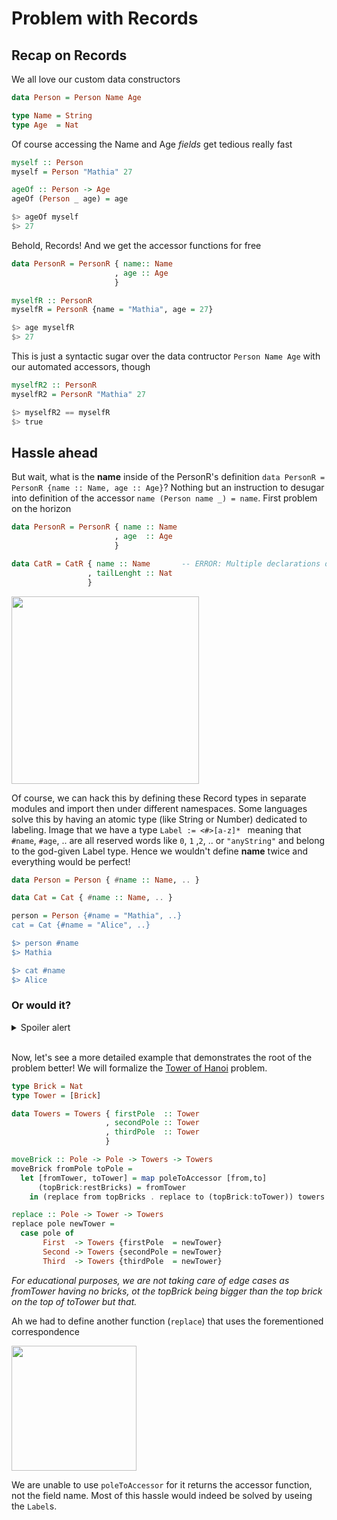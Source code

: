 # Problem with Records

## Recap on Records
We all love our custom data constructors

```hs
data Person = Person Name Age 

type Name = String
type Age  = Nat
```

Of course accessing the Name and Age *fields* get tedious really fast

```hs
myself :: Person
myself = Person "Mathia" 27

ageOf :: Person -> Age
ageOf (Person _ age) = age

$> ageOf myself
$> 27
```

Behold, Records! And we get the accessor functions for free 

```hs
data PersonR = PersonR { name:: Name
                       , age :: Age
                       }

myselfR :: PersonR
myselfR = PersonR {name = "Mathia", age = 27}

$> age myselfR
$> 27
```

This is just a syntactic sugar over the data contructor `Person Name Age` with our automated accessors, though

```hs
myselfR2 :: PersonR
myselfR2 = PersonR "Mathia" 27

$> myselfR2 == myselfR
$> true
```

## Hassle ahead

But wait, what is the **name** inside of the PersonR's definition `data PersonR = PersonR {name :: Name, age :: Age}`?
Nothing but an instruction to desugar into definition of the accessor `name (Person name _) = name`.
First problem on the horizon

```hs
data PersonR = PersonR { name :: Name
                       , age  :: Age
                       }

data CatR = CatR { name :: Name       -- ERROR: Multiple declarations of `name`
                 , tailLenght :: Nat 
                 }
```

<img src="https://idiomacy.files.wordpress.com/2015/07/facepalm.jpg" style="width:300px;box-shadow:none"/>

Of course, we can hack this by defining these Record types in separate modules and import then under different namespaces.
Some languages  solve this by having an atomic type (like String or Number) dedicated to labeling.
Image that we have a type `Label := <#>[a-z]* ` meaning that `#name`, `#age`, .. are all reserved  words like `0`, `1` ,`2`, .. or `"anyString"`
and belong to the god-given Label type. Hence we wouldn't define **name** twice and everything would be perfect!

```hs
data Person = Person { #name :: Name, .. }

data Cat = Cat { #name :: Name, .. }

person = Person {#name = "Mathia", ..}
cat = Cat {#name = "Alice", ..}

$> person #name
$> Mathia

$> cat #name
$> Alice
```

### Or would it?

<details>
  <summary>Spoiler alert</summary>

  > It wouldn't
</details>

<br/>

Now, let's see a more detailed example that demonstrates the root of the problem better!
We will formalize the [Tower of Hanoi](https://en.wikipedia.org/wiki/Tower_of_Hanoi) problem.

```hs
type Brick = Nat
type Tower = [Brick]

data Towers = Towers { firstPole  :: Tower
                     , secondPole :: Tower
                     , thirdPole  :: Tower
                     }
```

```hs
moveBrick :: Pole -> Pole -> Towers -> Towers
moveBrick fromPole toPole =
  let [fromTower, toTower] = map poleToAccessor [from,to]
      (topBrick:restBricks) = fromTower
    in (replace from topBricks . replace to (topBrick:toTower)) towers

replace :: Pole -> Tower -> Towers
replace pole newTower =
  case pole of
       First  -> Towers {firstPole  = newTower}
       Second -> Towers {secondPole = newTower}
       Third  -> Towers {thirdPole  = newTower}
```
*For educational purposes, we are not taking care of edge cases as fromTower having no bricks, ot the topBrick being bigger than the top brick on the top of toTower but that.*

Ah we had to define another function (`replace`) that uses the forementioned correspondence

<img src="https://i1.sndcdn.com/artworks-000322933404-2qsvhm-t500x500.jpg" style="width:200px;box-shadow:none"/>

We are unable to use `poleToAccessor` for it returns the accessor function, not the field name.
Most of this hassle would indeed be solved by useing the `Label`s.

```hs

```

<!-- Now we'd like to defina a function `switchTowers` that switches a given tower with another one keeping their bircks. -->
<!-- Let's address the pole positions by custom type `date Pole = First | Second | Third` instead of `Int` or `Nat` -->
<!-- so we don't have partial function defined only on `0`, `1` and `2`. -->
<!-- For example `switchTowers First  Second (Towers first second third) = Towers second first third` -->
<!-- We could define the whole function `switchTowers` like that -->

<!-- ```hs -->
<!-- switchTowers :: Pole -> Pole -> Towers -> Towers -->
<!-- switchTowers First  Second (Towers first second third) = Towers second first third -->
<!-- switchTowers First  Third  (Towers first second third) = Towers third second first -->
<!-- ... -->
<!-- ``` -->

<!-- but we are obviously omissing the canocical relationship of Pole and Towers accessors -->

<!-- `First  ~ firstPole` -->

<!-- `Second ~ secondPole` -->

<!-- `Third  ~ thirdPole` -->

<!-- We can write poleToAccessor function then and rewrite the poleToAccessor function using this correspondece -->

<!-- ```hs -->
<!-- poleToAccessor :: Pole -> ? -->
<!-- poleToAccessor pole = -->
<!--   case pole of -->
<!--        First  -> firstPole -->
<!--        Second -> secondPole -->
<!--        Third  -> thirdPole -->

<!-- switchTowers :: Pole -> Pole -> Towers -> Towers -->
<!-- switchTowers pole1 pole2 towers =  -->
<!-- ``` -->

<!-- By extracting this relationship we alredy saved ourselves from 2^3 pattern matches in `switchTowers` and did only 3. -->
<!-- But why didn't I type the codomain of poleToAccessor? Because I've been lying to you. -->

<!-- Let's use [Either3](https://github.com/keera-studios/data-either3) (Either3 a b c = First a | Second b | Third c). -->
